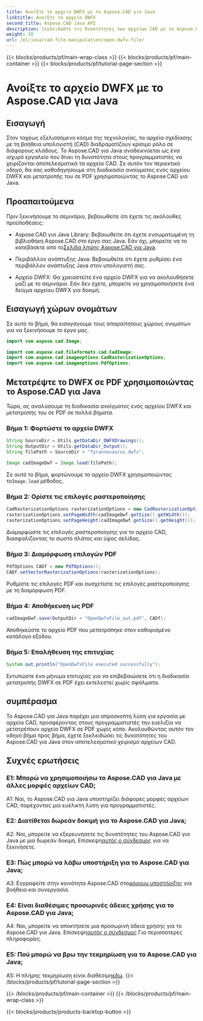 ```yaml
---
title: Ανοίξτε το αρχείο DWFX με το Aspose.CAD για Java
linktitle: Ανοίξτε το αρχείο DWFX
second_title: Aspose.CAD Java API
description: Ξεκλειδώστε τις δυνατότητες των αρχείων CAD με το Aspose.CAD για Java. Μετατρέψτε απρόσκοπτα το DWFX σε PDF.
weight: 10
url: /el/java/cad-file-manipulation/open-dwfx-file/
---
```


{{< blocks/products/pf/main-wrap-class >}}
{{< blocks/products/pf/main-container >}}
{{< blocks/products/pf/tutorial-page-section >}}

# Ανοίξτε το αρχείο DWFX με το Aspose.CAD για Java

## Εισαγωγή

Στον ταχέως εξελισσόμενο κόσμο της τεχνολογίας, τα αρχεία σχεδίασης με τη βοήθεια υπολογιστή (CAD) διαδραματίζουν κρίσιμο ρόλο σε διάφορους κλάδους. Το Aspose.CAD για Java αναδεικνύεται ως ένα ισχυρό εργαλείο που δίνει τη δυνατότητα στους προγραμματιστές να χειρίζονται αποτελεσματικά τα αρχεία CAD. Σε αυτόν τον περιεκτικό οδηγό, θα σας καθοδηγήσουμε στη διαδικασία ανοίγματος ενός αρχείου DWFX και μετατροπής του σε PDF χρησιμοποιώντας το Aspose.CAD για Java.

## Προαπαιτούμενα

Πριν ξεκινήσουμε το σεμινάριο, βεβαιωθείτε ότι έχετε τις ακόλουθες προϋποθέσεις:

-  Aspose.CAD για Java Library: Βεβαιωθείτε ότι έχετε ενσωματωμένη τη βιβλιοθήκη Aspose.CAD στο έργο σας Java. Εάν όχι, μπορείτε να το κατεβάσετε από το[Σελίδα λήψης Aspose.CAD για Java](https://releases.aspose.com/cad/java/).

- Περιβάλλον ανάπτυξης Java: Βεβαιωθείτε ότι έχετε ρυθμίσει ένα περιβάλλον ανάπτυξης Java στον υπολογιστή σας.

- Αρχείο DWFX: Θα χρειαστείτε ένα αρχείο DWFX για να ακολουθήσετε μαζί με το σεμινάριο. Εάν δεν έχετε, μπορείτε να χρησιμοποιήσετε ένα δείγμα αρχείου DWFX για δοκιμή.

## Εισαγωγή χώρων ονομάτων

Σε αυτό το βήμα, θα εισαγάγουμε τους απαραίτητους χώρους ονομάτων για να ξεκινήσουμε το έργο μας.

```java
import com.aspose.cad.Image;

import com.aspose.cad.fileformats.cad.CadImage;
import com.aspose.cad.imageoptions.CadRasterizationOptions;
import com.aspose.cad.imageoptions.PdfOptions;
```

## Μετατρέψτε το DWFX σε PDF χρησιμοποιώντας το Aspose.CAD για Java

Τώρα, ας αναλύσουμε τη διαδικασία ανοίγματος ενός αρχείου DWFX και μετατροπής του σε PDF σε πολλά βήματα.

### Βήμα 1: Φορτώστε το αρχείο DWFX

```java
String SourceDir = Utils.getDataDir_DWFXDrawings();
String OutputDir = Utils.getDataDir_Output();
String filePath = SourceDir + "Tyrannosaurus.dwfx";

Image cadImageDwf = Image.load(filePath);
```

Σε αυτό το βήμα, φορτώνουμε το αρχείο DWFX χρησιμοποιώντας το`Image.load` μέθοδος.

### Βήμα 2: Ορίστε τις επιλογές ραστεροποίησης

```java
CadRasterizationOptions rasterizationOptions = new CadRasterizationOptions();
rasterizationOptions.setPageWidth(cadImageDwf.getSize().getWidth());
rasterizationOptions.setPageHeight(cadImageDwf.getSize().getHeight());
```

Διαμορφώστε τις επιλογές ραστεροποίησης για το αρχείο CAD, διασφαλίζοντας το σωστό πλάτος και ύψος σελίδας.

### Βήμα 3: Διαμόρφωση επιλογών PDF

```java
PdfOptions CADf = new PdfOptions();
CADf.setVectorRasterizationOptions(rasterizationOptions);
```

Ρυθμίστε τις επιλογές PDF και συσχετίστε τις επιλογές ραστεροποίησης με τη διαμόρφωση PDF.

### Βήμα 4: Αποθήκευση ως PDF

```java
cadImageDwf.save(OutputDir + "OpenDwfxFile_out.pdf", CADf);
```

Αποθηκεύστε το αρχείο PDF που μετατράπηκε στον καθορισμένο κατάλογο εξόδου.

### Βήμα 5: Επαλήθευση της επιτυχίας

```java
System.out.println("OpenDwfxFile executed successfully");
```

Εκτυπώστε ένα μήνυμα επιτυχίας για να επιβεβαιώσετε ότι η διαδικασία μετατροπής DWFX σε PDF έχει εκτελεστεί χωρίς σφάλματα.

## συμπέρασμα

Το Aspose.CAD για Java παρέχει μια απρόσκοπτη λύση για εργασία με αρχεία CAD, προσφέροντας στους προγραμματιστές την ευελιξία να μετατρέπουν αρχεία DWFX σε PDF χωρίς κόπο. Ακολουθώντας αυτόν τον οδηγό βήμα προς βήμα, έχετε ξεκλειδώσει τις δυνατότητες του Aspose.CAD για Java στον αποτελεσματικό χειρισμό αρχείων CAD.

## Συχνές ερωτήσεις

### Ε1: Μπορώ να χρησιμοποιήσω το Aspose.CAD για Java με άλλες μορφές αρχείων CAD;

A1: Ναι, το Aspose.CAD για Java υποστηρίζει διάφορες μορφές αρχείων CAD, παρέχοντας μια ευέλικτη λύση για προγραμματιστές.

### Ε2: Διατίθεται δωρεάν δοκιμή για το Aspose.CAD για Java;

A2: Ναι, μπορείτε να εξερευνήσετε τις δυνατότητες του Aspose.CAD για Java με μια δωρεάν δοκιμή. Επίσκεψη[αυτός ο σύνδεσμος](https://releases.aspose.com/) για να ξεκινήσετε.

### Ε3: Πώς μπορώ να λάβω υποστήριξη για το Aspose.CAD για Java;

 A3: Εγγραφείτε στην κοινότητα Aspose.CAD στο[φόρουμ υποστήριξης](https://forum.aspose.com/c/cad/19) για βοήθεια και συνεργασία.

### Ε4: Είναι διαθέσιμες προσωρινές άδειες χρήσης για το Aspose.CAD για Java;

 A4: Ναι, μπορείτε να αποκτήσετε μια προσωρινή άδεια χρήσης για το Aspose.CAD για Java. Επίσκεψη[αυτός ο σύνδεσμος](https://purchase.aspose.com/temporary-license/) Για περισσότερες πληροφορίες.

### Ε5: Πού μπορώ να βρω την τεκμηρίωση για το Aspose.CAD για Java;

 A5: Η πλήρης τεκμηρίωση είναι διαθέσιμη[εδώ](https://reference.aspose.com/cad/java/).
{{< /blocks/products/pf/tutorial-page-section >}}

{{< /blocks/products/pf/main-container >}}
{{< /blocks/products/pf/main-wrap-class >}}

{{< blocks/products/products-backtop-button >}}
